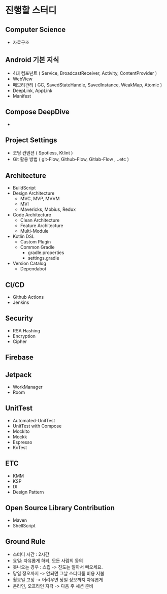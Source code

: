 # 진행할 스터디

## Computer Science
- 자료구조
	
## Android 기본 지식
- 4대 컴포넌트 ( Service, BroadcastReceiver, Activity, ContentProvider ) 
- WebView
- 메모리관리 ( GC, SavedStateHandle, SavedInstance, WeakMap, Atomic ) 
- DeepLink, AppLink
- Manifest

## Compose DeepDive
- 


## Project Settings
- 코딩 컨벤션 ( Spotless, Ktlint )
- Git 활용 방법 ( git-Flow, Github-Flow, Gitlab-Flow , ..etc ) 

## Architecture
- BuildScript
- Design Architecture
  - MVC, MVP, MVVM
  - MVI
  - Mavericks, Mobius, Redux
- Code Architecture
  - Clean Architecture
  - Feature Architecture
  - Multi-Module
- Kotlin DSL
  - Custom Plugin
  - Common Gradle
    - gradle.properties
    - settings.gradle
- Version Catalog
  - Dependabot

## CI/CD
- Github Actions
- Jenkins
  
## Security
- RSA Hashing
- Encryption
- Cipher

## Firebase

## Jetpack
- WorkManager
- Room
  
## UnitTest
- Automated-UnitTest
- UnitTest with Compose
- Mockito
- Mockk
- Espresso
- KoTest
  
## ETC
- KMM
- KSP
- DI
- Design Pattern
  
## Open Source Library Contribution
- Maven
- ShellScript


## Ground Rule
- 스터디 시간 : 2시간
- 요일: 자유롭게 하되, 모든 사람의 동의
- 못나오는 경우 : 스킵 -> 진도는 알아서 빼오세요.
- 당일 정오까지 -> 안되면 그날 스터디룸 비용 지불
- 월요일 고정 -> 어려우면 당일 정오까지 자유롭게 
- 온라인, 오프라인 지각 -> 다음 주 세션 준비
